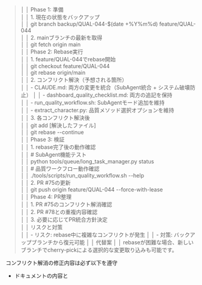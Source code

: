 

>│ │ Phase 1: 準備                                 
│ │ 1. 現在の状態をバックアップ         
│ │ git branch backup/QUAL-044-$(date +%Y%m%d) feature/QUAL-044  
│ │ 2. mainブランチの最新を取得                        
│ │ git fetch origin main                                        
│ │ Phase 2: Rebase実行                                      
│ │ 1. feature/QUAL-044でrebase開始                
│ │ git checkout feature/QUAL-044                     
│ │ git rebase origin/main                                      
│ │ 2. コンフリクト解決（予想される箇所）                       
│ │   - CLAUDE.md: 両方の変更を統合（SubAgent統合 + システム破壊防止） 
│ │   - dashboard_quality_checklist.md: 両方の追記を保持                    
│ │   - run_quality_workflow.sh: SubAgentモード追加を維持                  
│ │   - extract_character.py: 品質メソッド選択オプションを維持          
│ │ 3. 各コンフリクト解決後              
│ │ git add [解決したファイル]          
│ │ git rebase --continue                    
│ │ Phase 3: 検証                                 
│ │ 1. rebase完了後の動作確認           
│ │ # SubAgent機能テスト                                                                                     
│ │ python tools/queue/long_task_manager.py status                                                                  
│ │ # 品質ワークフロー動作確認                                                                            
│ │ ./tools/scripts/run_quality_workflow.sh --help                                                                        
│ │ 2. PR #75の更新                                                                                                                        
│ │ git push origin feature/QUAL-044 --force-with-lease                                                            
│ │ Phase 4: PR整理                                                                                                                          
│ │ 1. PR #75のコンフリクト解消確認                                                                                              
│ │ 2. PR #78との重複内容確認                                                                                                        
│ │ 3. 必要に応じてPR統合方針決定                                                                                                 
│ │ リスクと対策                                                                                                                                 
│ │ - リスク: rebase中に複雑なコンフリクトが発生                                                                      │ │ - 対策: バックアップブランチから復元可能                                                                              │ │ 代替案                                                                                                                                            │ │ rebaseが困難な場合、新しいブランチでcherry-pickによる選択的な変更取り込みも可能です。


コンフリクト解消の修正内容は必ず以下を遵守
* ドキュメントの内容と